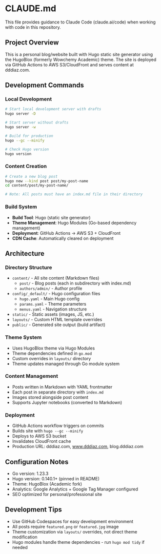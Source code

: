 # CLAUDE.md

This file provides guidance to Claude Code (claude.ai/code) when working with code in this repository.

## Project Overview
This is a personal blog/website built with Hugo static site generator using the HugoBlox (formerly Wowchemy Academic) theme. The site is deployed via GitHub Actions to AWS S3/CloudFront and serves content at dddiaz.com.

## Development Commands

### Local Development
```bash
# Start local development server with drafts
hugo server -D

# Start server without drafts
hugo server -w

# Build for production
hugo --gc --minify

# Check Hugo version
hugo version
```

### Content Creation
```bash
# Create a new blog post
hugo new --kind post post/my-post-name
cd content/post/my-post-name/

# Note: All posts must have an index.md file in their directory
```

### Build System
- **Build Tool**: Hugo (static site generator)
- **Theme Management**: Hugo Modules (Go-based dependency management)
- **Deployment**: GitHub Actions → AWS S3 + CloudFront
- **CDN Cache**: Automatically cleared on deployment

## Architecture

### Directory Structure
- `content/` - All site content (Markdown files)
  - `post/` - Blog posts (each in subdirectory with index.md)
  - `authors/admin/` - Author profile
- `config/_default/` - Hugo configuration files
  - `hugo.yaml` - Main Hugo config
  - `params.yaml` - Theme parameters
  - `menus.yaml` - Navigation structure
- `static/` - Static assets (images, JS, etc.)
- `layouts/` - Custom HTML template overrides
- `public/` - Generated site output (build artifact)

### Theme System
- Uses HugoBlox theme via Hugo Modules
- Theme dependencies defined in `go.mod`
- Custom overrides in `layouts/` directory
- Theme updates managed through Go module system

### Content Management
- Posts written in Markdown with YAML frontmatter
- Each post in separate directory with `index.md`
- Images stored alongside post content
- Supports Jupyter notebooks (converted to Markdown)

### Deployment
- GitHub Actions workflow triggers on commits
- Builds site with `hugo --gc --minify`
- Deploys to AWS S3 bucket
- Invalidates CloudFront cache
- Production URL: dddiaz.com, www.dddiaz.com, blog.dddiaz.com

## Configuration Notes
- Go version: 1.23.3
- Hugo version: 0.140.1+ (pinned in README)
- Theme: HugoBlox (Academic fork)
- Analytics: Google Analytics + Google Tag Manager configured
- SEO optimized for personal/professional site

## Development Tips
- Use GitHub Codespaces for easy development environment
- All posts require `featured.png` or `featured.jpg` image
- Theme customization via `layouts/` overrides, not direct theme modification
- Hugo modules handle theme dependencies - run `hugo mod tidy` if needed